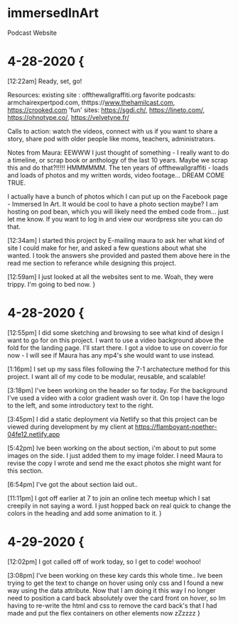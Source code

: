 # immersedInArt
Podcast Website


# 4-28-2020 {
  [12:22am]
  Ready, set, go!

  Resources:
  existing site : offthewallgraffiti.org
  favorite podcasts:  armchairexpertpod.com,  thttps://www.thehamilcast.com,  https://crooked.com
  'fun' sites:  https://sgdi.ch/, https://lineto.com/, https://ohnotype.co/, https://velvetyne.fr/

  Calls to action:
  watch the videos, 
  connect with us if you want to share a story,
  share pod with older people like moms, teachers, administrators.

  Notes from Maura:
  EEWWW I just thought of something - I really want to do a timeline, or scrap book or anthology of the last 10 years. Maybe we scrap this and do that?!!!!! HMMMMMM. The ten years of offthewallgraffiti - loads and loads of photos and my written words, video footage… DREAM COME TRUE.

  I actually have a bunch of photos which I can put up on the Facebook page - Immersed In Art.
  It would be cool to have a photo section maybe? I am hosting on pod bean, which you will likely need the embed code from… just let me know. If you want to log in and view our wordpress site you can do that.


  [12:34am]
  I started this project by E-mailing maura to ask her what kind of site I could make for her, and asked a few questions about what she wanted. I took the answers she provided and pasted them above here in the read me section to referance while designing this project.

  [12:59am]
  I just looked at all the websites sent to me. Woah, they were trippy. I'm going to bed now.
}

# 4-28-2020 {
  [12:55pm]
  I did some sketching and browsing to see what kind of design I want to go for on this project. I want to use a video background above the fold for the landing page. I'll start there. I got a vidoe to use on coverr.io for now - I will see if Maura has any mp4's she would want to use instead.

  [1:16pm]
  I set up my sass files following the 7-1 archatecture method for this project. I want all of my code to be modular, reusable, and scalable! 

  [3:18pm]
  I've been working on the header so far today. For the background I've used a video with a color gradient wash over it. On top I have the logo to the left, and some introductory text to the right.

  [3:45pm]
  I did a static deployment via Netlify so that this project can be viewed during development by my client at https://flamboyant-noether-04fe12.netlify.app

  [5:42pm]
  Ive been working on the about section, i'm about to put some images on the side. I just added them to my image folder. I need Maura to revise the copy I wrote and send me the exact photos she might want for this section.

  [6:54pm]
  I've got the about section laid out..

  [11:11pm]
  I got off earlier at 7 to join an online tech meetup which I sat creepily in not saying a word. I just hopped back on real quick to change the colors in the heading and add some animation to it.
}

# 4-29-2020 {
  [12:02pm]
  I got called off of work today, so I get to code! woohoo! 

  [3:08pm]
  I've been working on these key cards this whole time.. Ive been trying to get the text to change on hover using only css and I found a new way using the data attribute. Now that I am doing it this way I no longer need to position a card back absolutely over the card front on hover, so Im having to re-write the html and css to remove the card back's that I had made and put the flex containers on other elements now zZzzzz 
}